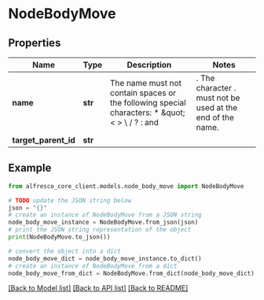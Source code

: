 # NodeBodyMove


## Properties

Name | Type | Description | Notes
------------ | ------------- | ------------- | -------------
**name** | **str** | The name must not contain spaces or the following special characters: * \&quot; &lt; &gt; \\ / ? : and |. The character . must not be used at the end of the name.  | [optional] 
**target_parent_id** | **str** |  | 

## Example

```python
from alfresco_core_client.models.node_body_move import NodeBodyMove

# TODO update the JSON string below
json = "{}"
# create an instance of NodeBodyMove from a JSON string
node_body_move_instance = NodeBodyMove.from_json(json)
# print the JSON string representation of the object
print(NodeBodyMove.to_json())

# convert the object into a dict
node_body_move_dict = node_body_move_instance.to_dict()
# create an instance of NodeBodyMove from a dict
node_body_move_from_dict = NodeBodyMove.from_dict(node_body_move_dict)
```
[[Back to Model list]](../README.md#documentation-for-models) [[Back to API list]](../README.md#documentation-for-api-endpoints) [[Back to README]](../README.md)


